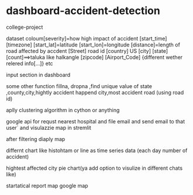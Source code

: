 # dashboard-accident-detection
college-project

dataset 
coloum[severity]=how high impact of accident
       [start_time]
       [timezone]
       [start_lat]=latitude
       [start_lon]=longitude
       [distance]=length of road affected by accdent
       [Street] road id
       [country] US
       [city]
       [state]
       [count]==>taluka like halkangle
       [zipcode]
       [Airport_Code]
       {different wether relered info[...]}
       etc

input section in dashboard
<!-- filter on start time and end local time -->
<!-- state ,city,country -->



some other function 
fillna, dropna ,find unique value of state ,county,city,hightly accident happend city,most accident road (using road id)  

<!-- wether condition  -->

aplly clustering algorithm in cython or anything 

google api for requst nearest hospital and file email and send email to that user` and visulazzie map in stremlit 


<!-- chart -->
after filtering diaply map

differnt chart like histohtam or line as time series data (each day number of accident)

hightest affected city pie chart(ya add option to visulize in different chats like) 

<!-- in dasgboard page -->
startatical report 
map
google map 






